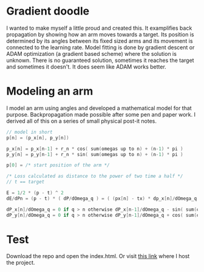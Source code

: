 # Gradient doodle

I wanted to make myself a little proud and created this.
It examplifies back propagation by showing how an arm moves towards
a target. Its position is determined by its angles between its fixed sized
arms and its movement is connected to the learning rate.
Model fitting is done by gradient descent or ADAM optimization (a gradient based scheme)
where the solution is unknown. There is no guaranteed solution,
sometimes it reaches the target and sometimes it doesn't. It does
seem like ADAM works better.

# Modeling an arm

I model an arm using angles and developed a mathematical model for that purpose.
Backpropagation made possible after some pen and paper work. I derived all of this
on a series of small physical post-it notes. 

```C
// model in short
p[n] = (p_x[n], p_y[n])

p_x[n] = p_x[n-1] + r_n * cos( sum(omegas up to n) + (n-1) * pi )
p_y[n] = p_y[n-1] + r_n * sin( sum(omegas up to n) + (n-1) * pi ) 

p[0] = /* start position of the arm */

/* Loss calculated as distance to the power of two time a half */
// t == target

E = 1/2 * (p - t) ^ 2
dE/dPn = (p - t) * ( dP/dOmega_q ) = ( (px[n] - tx) * dp_x[n]/dOmega_q , (py[n] - ty) * dp_y[n]/dOmega_q )

dP_x[n]/dOmega_q = 0 if q > n otherwise dP_x[n-1]/dOmega_q - sin( sum(omegas up to n) + (n-1) * pi)
dP_y[n]/dOmega_q = 0 if q > n otherwise dP_y[n-1]/dOmega_q + cos( sum(omegas up to n) + (n-1) * pi) 
```

# Test

Download the repo and open the index.html.
Or visit [this link](https://me.ricardicus.se/7ef9bb61b8d8740133e7cb423e9e28e3) where I host the project.




